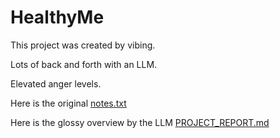 # HealthyMe

This project was created by vibing.

Lots of back and forth with an LLM.

Elevated anger levels.

Here is the original [notes.txt](notes.txt)

Here is the glossy overview by the LLM  [PROJECT_REPORT.md](PROJECT_REPORT.md)
